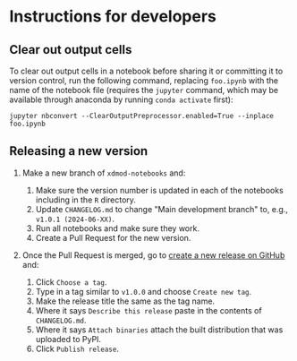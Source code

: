 # Instructions for developers

## Clear out output cells
To clear out output cells in a notebook before sharing it or committing it to version control, run the following command, replacing `foo.ipynb` with the name of the notebook file (requires the `jupyter` command, which may be available through anaconda by running `conda activate` first):
```
jupyter nbconvert --ClearOutputPreprocessor.enabled=True --inplace foo.ipynb
```
## Releasing a new version
1. Make a new branch of `xdmod-notebooks` and:
    1. Make sure the version number is updated in each of the notebooks including in the `R` directory.
    1. Update `CHANGELOG.md` to change "Main development branch" to, e.g., `v1.0.1 (2024-06-XX)`.
    1. Run all notebooks and make sure they work.
    1. Create a Pull Request for the new version.

1. Once the Pull Request is merged, go to [create a new release on GitHub](https://github.com/ubccr/xdmod-notebooks/releases/new) and:
    1. Click `Choose a tag`.
    1. Type in a tag similar to `v1.0.0` and choose `Create new tag`.
    1. Make the release title the same as the tag name.
    1. Where it says `Describe this release` paste in the contents of `CHANGELOG.md`.
    1. Where it says `Attach binaries` attach the built distribution that was uploaded to PyPI.
    1. Click `Publish release`.
